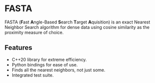 # FASTA 

FASTA (**F**ast **A**ngle-Based **S**earch **T**arget **A**quisition) is an exact Nearest Neighbor Search algorithm for dense data using cosine similarity as the proximity measure of choice. 

## Features

- C++20 library for extreme efficiency.
- Python bindings for ease of use.
- Finds all the nearest neighbors, not just some.
- Integrated test suite.


